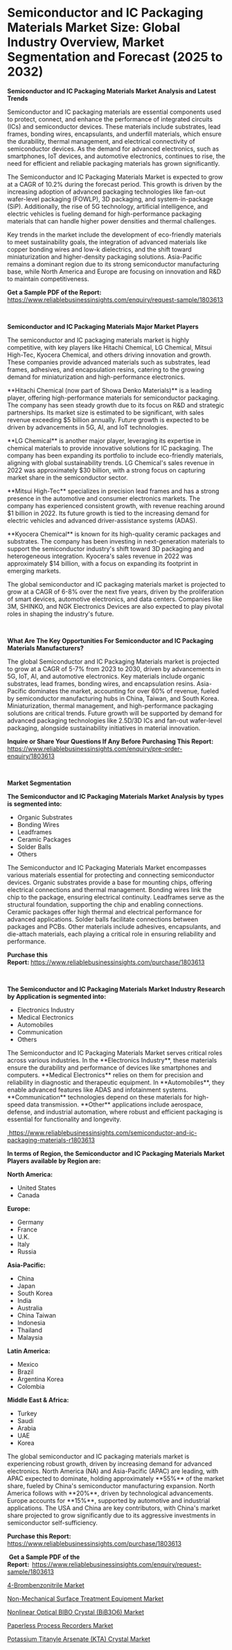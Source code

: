 <p><h1>Semiconductor and IC Packaging Materials Market Size: Global Industry Overview, Market Segmentation and Forecast (2025 to 2032)</h1></p><p><strong>Semiconductor and IC Packaging Materials Market Analysis and Latest Trends</strong></p>
<p><p>Semiconductor and IC packaging materials are essential components used to protect, connect, and enhance the performance of integrated circuits (ICs) and semiconductor devices. These materials include substrates, lead frames, bonding wires, encapsulants, and underfill materials, which ensure the durability, thermal management, and electrical connectivity of semiconductor devices. As the demand for advanced electronics, such as smartphones, IoT devices, and automotive electronics, continues to rise, the need for efficient and reliable packaging materials has grown significantly.</p><p>The Semiconductor and IC Packaging Materials Market is expected to grow at a CAGR of 10.2% during the forecast period. This growth is driven by the increasing adoption of advanced packaging technologies like fan-out wafer-level packaging (FOWLP), 3D packaging, and system-in-package (SiP). Additionally, the rise of 5G technology, artificial intelligence, and electric vehicles is fueling demand for high-performance packaging materials that can handle higher power densities and thermal challenges.</p><p>Key trends in the market include the development of eco-friendly materials to meet sustainability goals, the integration of advanced materials like copper bonding wires and low-k dielectrics, and the shift toward miniaturization and higher-density packaging solutions. Asia-Pacific remains a dominant region due to its strong semiconductor manufacturing base, while North America and Europe are focusing on innovation and R&D to maintain competitiveness.</p></p>
<p><strong>Get a Sample PDF of the Report:&nbsp;</strong> <a href="https://www.reliablebusinessinsights.com/enquiry/request-sample/1803613?utm_campaign=113&utm_medium=2&utm_source=Github&utm_content=ia&utm_term=29012025&utm_id=semiconductor-and-ic-packaging-materials">https://www.reliablebusinessinsights.com/enquiry/request-sample/1803613</a></p>
<p>&nbsp;</p>
<p><strong>Semiconductor and IC Packaging Materials Major Market Players</strong></p>
<p><p>The semiconductor and IC packaging materials market is highly competitive, with key players like Hitachi Chemical, LG Chemical, Mitsui High-Tec, Kyocera Chemical, and others driving innovation and growth. These companies provide advanced materials such as substrates, lead frames, adhesives, and encapsulation resins, catering to the growing demand for miniaturization and high-performance electronics.</p><p>**Hitachi Chemical (now part of Showa Denko Materials)** is a leading player, offering high-performance materials for semiconductor packaging. The company has seen steady growth due to its focus on R&D and strategic partnerships. Its market size is estimated to be significant, with sales revenue exceeding $5 billion annually. Future growth is expected to be driven by advancements in 5G, AI, and IoT technologies.</p><p>**LG Chemical** is another major player, leveraging its expertise in chemical materials to provide innovative solutions for IC packaging. The company has been expanding its portfolio to include eco-friendly materials, aligning with global sustainability trends. LG Chemical's sales revenue in 2022 was approximately $30 billion, with a strong focus on capturing market share in the semiconductor sector.</p><p>**Mitsui High-Tec** specializes in precision lead frames and has a strong presence in the automotive and consumer electronics markets. The company has experienced consistent growth, with revenue reaching around $1 billion in 2022. Its future growth is tied to the increasing demand for electric vehicles and advanced driver-assistance systems (ADAS).</p><p>**Kyocera Chemical** is known for its high-quality ceramic packages and substrates. The company has been investing in next-generation materials to support the semiconductor industry's shift toward 3D packaging and heterogeneous integration. Kyocera's sales revenue in 2022 was approximately $14 billion, with a focus on expanding its footprint in emerging markets.</p><p>The global semiconductor and IC packaging materials market is projected to grow at a CAGR of 6-8% over the next five years, driven by the proliferation of smart devices, automotive electronics, and data centers. Companies like 3M, SHINKO, and NGK Electronics Devices are also expected to play pivotal roles in shaping the industry's future.</p></p>
<p>&nbsp;</p>
<p><strong>What Are The Key Opportunities For Semiconductor and IC Packaging Materials Manufacturers?</strong></p>
<p><p>The global Semiconductor and IC Packaging Materials market is projected to grow at a CAGR of 5-7% from 2023 to 2030, driven by advancements in 5G, IoT, AI, and automotive electronics. Key materials include organic substrates, lead frames, bonding wires, and encapsulation resins. Asia-Pacific dominates the market, accounting for over 60% of revenue, fueled by semiconductor manufacturing hubs in China, Taiwan, and South Korea. Miniaturization, thermal management, and high-performance packaging solutions are critical trends. Future growth will be supported by demand for advanced packaging technologies like 2.5D/3D ICs and fan-out wafer-level packaging, alongside sustainability initiatives in material innovation.</p></p>
<p><strong>Inquire or Share Your Questions If Any Before Purchasing This Report:</strong> <a href="https://www.reliablebusinessinsights.com/enquiry/pre-order-enquiry/1803613?utm_campaign=113&utm_medium=2&utm_source=Github&utm_content=ia&utm_term=29012025&utm_id=semiconductor-and-ic-packaging-materials">https://www.reliablebusinessinsights.com/enquiry/pre-order-enquiry/1803613</a></p>
<p>&nbsp;</p>
<p><strong>Market Segmentation</strong></p>
<p><strong>The Semiconductor and IC Packaging Materials Market Analysis by types is segmented into:</strong></p>
<p><ul><li>Organic Substrates</li><li>Bonding Wires</li><li>Leadframes</li><li>Ceramic Packages</li><li>Solder Balls</li><li>Others</li></ul></p>
<p><p>The Semiconductor and IC Packaging Materials Market encompasses various materials essential for protecting and connecting semiconductor devices. Organic substrates provide a base for mounting chips, offering electrical connections and thermal management. Bonding wires link the chip to the package, ensuring electrical continuity. Leadframes serve as the structural foundation, supporting the chip and enabling connections. Ceramic packages offer high thermal and electrical performance for advanced applications. Solder balls facilitate connections between packages and PCBs. Other materials include adhesives, encapsulants, and die-attach materials, each playing a critical role in ensuring reliability and performance.</p></p>
<p><strong>Purchase this Report:&nbsp;</strong><a href="https://www.reliablebusinessinsights.com/purchase/1803613?utm_campaign=113&utm_medium=2&utm_source=Github&utm_content=ia&utm_term=29012025&utm_id=semiconductor-and-ic-packaging-materials">https://www.reliablebusinessinsights.com/purchase/1803613</a></p>
<p>&nbsp;</p>
<p><strong>The Semiconductor and IC Packaging Materials Market Industry Research by Application is segmented into:</strong></p>
<p><ul><li>Electronics Industry</li><li>Medical Electronics</li><li>Automobiles</li><li>Communication</li><li>Others</li></ul></p>
<p><p>The Semiconductor and IC Packaging Materials Market serves critical roles across various industries. In the **Electronics Industry**, these materials ensure the durability and performance of devices like smartphones and computers. **Medical Electronics** relies on them for precision and reliability in diagnostic and therapeutic equipment. In **Automobiles**, they enable advanced features like ADAS and infotainment systems. **Communication** technologies depend on these materials for high-speed data transmission. **Other** applications include aerospace, defense, and industrial automation, where robust and efficient packaging is essential for functionality and longevity.</p></p>
<p><a href="https://www.reliablebusinessinsights.com/semiconductor-and-ic-packaging-materials-r1803613?utm_campaign=113&utm_medium=2&utm_source=Github&utm_content=ia&utm_term=29012025&utm_id=semiconductor-and-ic-packaging-materials">&nbsp;https://www.reliablebusinessinsights.com/semiconductor-and-ic-packaging-materials-r1803613</a></p>
<p><strong>In terms of Region, the Semiconductor and IC Packaging Materials Market Players available by Region are:</strong></p>
<p>
    <p> <strong> North America: </strong>
        <ul>
            <li>United States</li>
            <li>Canada</li>
        </ul>
        </p> 
    <p> <strong> Europe: </strong>
        <ul>
            <li>Germany</li>
            <li>France</li>
            <li>U.K.</li>
            <li>Italy</li>
            <li>Russia</li>
        </ul>
        </p> 
    <p> <strong> Asia-Pacific: </strong>
        <ul>
            <li>China</li>
            <li>Japan</li>
            <li>South Korea</li>
            <li>India</li>
            <li>Australia</li>
            <li>China Taiwan</li>
            <li>Indonesia</li>
            <li>Thailand</li>
            <li>Malaysia</li>
        </ul>
        </p> 
    <p> <strong> Latin America: </strong>
        <ul>
            <li>Mexico</li>
            <li>Brazil</li>
            <li>Argentina Korea</li>
            <li>Colombia</li>
        </ul>
        </p> 
    <p> <strong> Middle East & Africa: </strong>
        <ul>
            <li>Turkey</li>
            <li>Saudi</li>
            <li>Arabia</li>
            <li>UAE</li>
            <li>Korea</li>
        </ul>
    </p>
    </p>
<p><p>The global semiconductor and IC packaging materials market is experiencing robust growth, driven by increasing demand for advanced electronics. North America (NA) and Asia-Pacific (APAC) are leading, with APAC expected to dominate, holding approximately **55%** of the market share, fueled by China's semiconductor manufacturing expansion. North America follows with **20%**, driven by technological advancements. Europe accounts for **15%**, supported by automotive and industrial applications. The USA and China are key contributors, with China's market share projected to grow significantly due to its aggressive investments in semiconductor self-sufficiency.</p></p>
<p><strong>Purchase this Report: </strong><a href="https://www.reliablebusinessinsights.com/purchase/1803613?utm_campaign=113&utm_medium=2&utm_source=Github&utm_content=ia&utm_term=29012025&utm_id=semiconductor-and-ic-packaging-materials">https://www.reliablebusinessinsights.com/purchase/1803613</a></p>
<p>&nbsp;<strong>Get a Sample PDF of the Report:&nbsp;&nbsp;</strong><a href="https://www.reliablebusinessinsights.com/enquiry/request-sample/1803613?utm_campaign=113&utm_medium=2&utm_source=Github&utm_content=ia&utm_term=29012025&utm_id=semiconductor-and-ic-packaging-materials">https://www.reliablebusinessinsights.com/enquiry/request-sample/1803613</a></p>
<p><strong></strong></p>
<p><p><a href="https://www.linkedin.com/pulse/global-4-brombenzonitrile-market-size-growth-outlook-including-vg54c?utm_campaign=113&utm_medium=2&utm_source=Github&utm_content=ia&utm_term=29012025&utm_id=semiconductor-and-ic-packaging-materials">4-Brombenzonitrile Market</a></p><p><a href="https://www.linkedin.com/pulse/non-mechanical-surface-treatment-equipment-market-revenue-projections-im1nc?utm_campaign=113&utm_medium=2&utm_source=Github&utm_content=ia&utm_term=29012025&utm_id=semiconductor-and-ic-packaging-materials">Non-Mechanical Surface Treatment Equipment Market</a></p><p><a href="https://www.linkedin.com/pulse/market-challenges-sales-volume-forecast-research-nonlinear-3npxc?utm_campaign=113&utm_medium=2&utm_source=Github&utm_content=ia&utm_term=29012025&utm_id=semiconductor-and-ic-packaging-materials">Nonlinear Optical BIBO Crystal (BiB3O6) Market</a></p><p><a href="https://www.linkedin.com/pulse/paperless-process-recorders-market-trend-analysis-forecasts-rapid-a5rjf?utm_campaign=113&utm_medium=2&utm_source=Github&utm_content=ia&utm_term=29012025&utm_id=semiconductor-and-ic-packaging-materials">Paperless Process Recorders Market</a></p><p><a href="https://www.linkedin.com/pulse/insights-potassium-titanyle-arsenate-kta-crystal-market-competitor-xutuc?utm_campaign=113&utm_medium=2&utm_source=Github&utm_content=ia&utm_term=29012025&utm_id=semiconductor-and-ic-packaging-materials">Potassium Titanyle Arsenate (KTA) Crystal Market</a></p></p>